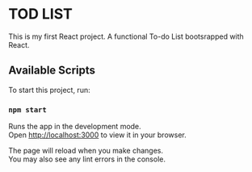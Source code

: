# TOD LIST

This is my first React project. A functional To-do List bootsrapped with React.

## Available Scripts

To start this project, run:
### `npm start`

Runs the app in the development mode.\
Open [http://localhost:3000](http://localhost:3000) to view it in your browser.

The page will reload when you make changes.\
You may also see any lint errors in the console.
